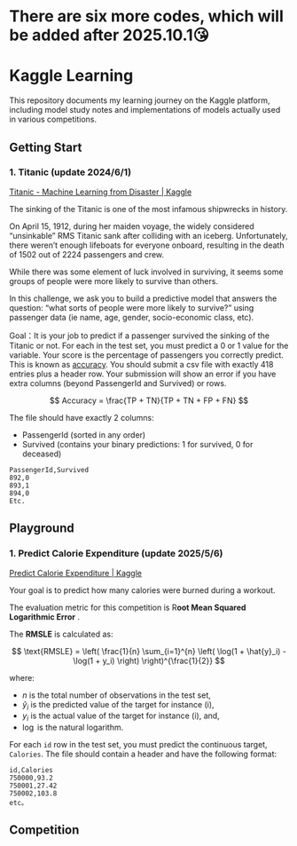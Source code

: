 # There are six more codes, which will be added after 2025.10.1😘
# Kaggle Learning
This repository documents my learning journey on the Kaggle platform, including model study notes and implementations of models actually used in various competitions. 

## Getting Start
### 1. Titanic (update 2024/6/1)

[Titanic - Machine Learning from Disaster | Kaggle](https://www.kaggle.com/competitions/titanic)

The sinking of the Titanic is one of the most infamous shipwrecks in history.

On April 15, 1912, during her maiden voyage, the widely considered “unsinkable” RMS Titanic sank after colliding with an iceberg. Unfortunately, there weren’t enough lifeboats for everyone onboard, resulting in the death of 1502 out of 2224 passengers and crew.

While there was some element of luck involved in surviving, it seems some groups of people were more likely to survive than others.

In this challenge, we ask you to build a predictive model that answers the question: “what sorts of people were more likely to survive?” using passenger data (ie name, age, gender, socio-economic class, etc).

Goal：It is your job to predict if a passenger survived the sinking of the Titanic or not. For each in the test set, you must predict a 0 or 1 value for the variable. Your score is the percentage of passengers you correctly predict. This is known as [accuracy](https://en.wikipedia.org/wiki/Accuracy_and_precision#In_binary_classification). You should submit a csv file with exactly 418 entries plus a header row. Your submission will show an error if you have extra columns (beyond PassengerId and Survived) or rows.

$$
Accuracy = \frac{TP + TN}{TP + TN + FP + FN}
$$

The file should have exactly 2 columns:

- PassengerId (sorted in any order)
- Survived (contains your binary predictions: 1 for survived, 0 for deceased)

```
PassengerId,Survived
892,0
893,1
894,0
Etc.
```

## Playground
### 1. Predict Calorie Expenditure (update 2025/5/6)

[Predict Calorie Expenditure | Kaggle](https://www.kaggle.com/competitions/playground-series-s5e5)

Your goal is to predict how many calories were burned during a workout.

The evaluation metric for this competition is R**oot Mean Squared Logarithmic Error** .

The **RMSLE** is calculated as:

$$
\text{RMSLE} = \left( \frac{1}{n} \sum_{i=1}^{n} \left( \log(1 + \hat{y}_i) - \log(1 + y_i) \right) \right)^{\frac{1}{2}}
$$

where:

- $n$ is the total number of observations in the test set,
- $\hat{y}_i$ is the predicted value of the target for instance (i),
- $y_i$ is the actual value of the target for instance (i), and,
- $\log$ is the natural logarithm.

For each `id` row in the test set, you must predict the continuous target, `Calories`. The file should contain a header and have the following format:

```
id,Calories
750000,93.2
750001,27.42
750002,103.8
etc。
```



## Competition

